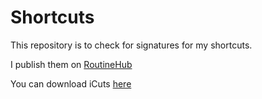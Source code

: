 # Shortcuts

This repository is to check for signatures for my shortcuts.

I publish them on [RoutineHub](https://routinehub.co/user/TheCoolGuy)

You can download iCuts [here](https://github.com/TheUser11/Shortcuts/releases/download/v3.0/iCuts.shortcut)
